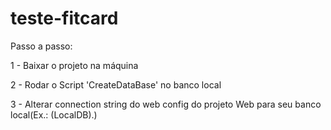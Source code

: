 # teste-fitcard

Passo a passo:

1 - Baixar o projeto na máquina

2 - Rodar o Script 'CreateDataBase' no banco local

3 - Alterar connection string do web config do projeto Web para seu banco local(Ex.: (LocalDB)\.)
